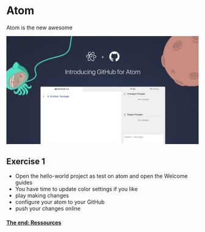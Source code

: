 # Atom

Atom is the new awesome

![Atom and GitHub](./img/atom-github.jpg)


## Exercise 1

- Open the hello-world project as test on atom and open the Welcome guides
- You have time to update color settings if you like
- play making changes
- configure your atom to your GitHub
- push your changes online

#### [The end: Ressources](./007_resources.md)

